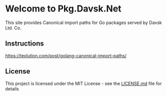 # Welcome to Pkg.Davsk.Net 

This site provides Canonical import paths for Go packages served by Davsk Ltd. Co.

## Instructions

https://texlution.com/post/golang-canonical-import-paths/ 

## License

This project is licensed under the MIT License - see the [LICENSE.md](LICENSE.md) file for details
